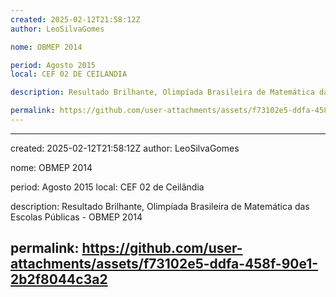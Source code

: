 ```yaml
---
created: 2025-02-12T21:58:12Z
author: LeoSilvaGomes

nome: OBMEP 2014

period: Agosto 2015
local: CEF 02 DE CEILANDIA

description: Resultado Brilhante, Olimpíada Brasileira de Matemática das Escolas Públicas - OBMEP 2014

permalink: https://github.com/user-attachments/assets/f73102e5-ddfa-458f-90e1-2b2f8044c3a2
---
```

---
created: 2025-02-12T21:58:12Z
author: LeoSilvaGomes

nome: OBMEP 2014

period: Agosto 2015
local: CEF 02 de Ceilândia

description: Resultado Brilhante, Olimpíada Brasileira de Matemática das Escolas Públicas - OBMEP 2014

permalink: https://github.com/user-attachments/assets/f73102e5-ddfa-458f-90e1-2b2f8044c3a2
---
